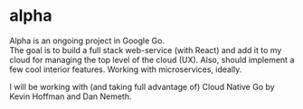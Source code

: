 # alpha #
Alpha is an ongoing project in Google Go.  
The goal is to build a full stack web-service (with React) and add it to my cloud for managing the top level of the cloud (UX). Also, should implement a few cool interior features. Working with microservices, ideally.  

I will be working with (and taking full advantage of) Cloud Native Go by Kevin Hoffman and Dan Nemeth.

